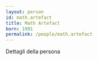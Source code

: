 ```yaml
---
layout: person
id: math.artefact
title: Math Artefact
born: 1991
permalink: /people/math.artefact
---
```


Dettagli della persona 